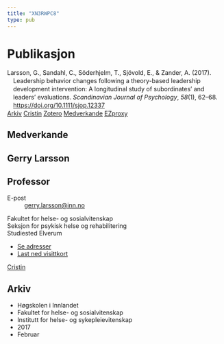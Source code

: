 ```yaml
---
title: "XN3RWPC8"
type: pub
---
```

<h1>Publikasjon</h1>
<article id="csl-bib-container-XN3RWPC8" class="csl-bib-container">
  <div class="csl-bib-body" style="line-height: 1.35; padding-left: 1em; text-indent:-1em;">
  <div class="csl-entry">Larsson, G., Sandahl, C., S&#xF6;derhjelm, T., Sj&#xF6;vold, E., &amp; Zander, A. (2017). Leadership behavior changes following a theory-based leadership development intervention: A longitudinal study of subordinates&#x2019; and leaders&#x2019; evaluations. <i>Scandinavian Journal of Psychology</i>, <i>58</i>(1), 62&#x2013;68. <a href="https://doi.org/10.1111/sjop.12337">https://doi.org/10.1111/sjop.12337</a></div>
</div>
  <div class="csl-bib-buttons">
    <a href="#taxonomy-article-XN3RWPC8" class="csl-bib-button">Arkiv</a>
    <a href alt="Cristin URL" class="csl-bib-button">Cristin</a>
    <a href alt="Zotero URL" class="csl-bib-button">Zotero</a>
    <a href="#contributors-article-XN3RWPC8" class="csl-bib-button">Medverkande</a>
    <a href="http://ezproxy.inn.no/login?url=https://doi.org/10.1111/sjop.12337" class="csl-bib-button">EZproxy</a>
  </div>
  <div id="csl-bib-meta-container-XN3RWPC8"></div>
</article>
<div id="csl-bib-meta-XN3RWPC8" class="csl-bib-meta">
  <article id="contributors-article-XN3RWPC8" class="contributors-article">
    <h1>Medverkande</h1>
    <div class="personas">
<div class="vrtx-hinn-person-card">
<div class="photo">
<i class="lar la-user-circle missing-person"></i>
</div>
<div class="info">
<hgroup><h1>Gerry Larsson</h1>
<h2>Professor</h2>
</hgroup><dl>
<dt>E-post</dt>
<dd>
<a href="mailto:gerry.larsson@inn.no">gerry.larsson@inn.no</a>
</dd>
</dl>
<p>
Fakultet for helse- og sosialvitenskap<br>
Seksjon for psykisk helse og rehabilitering<br>
Studiested Elverum
</p>
<ul class="vrtx-hinn-links">
<li><a href="https://www.inn.no/finn-en-ansatt/gerry-larsson.html#vrtx-hinn-addresses">Se adresser</a></li>
<li><a href="https://www.inn.no/finn-en-ansatt/gerry-larsson.html?vrtx=vcf">Last ned visittkort</a></li>
</ul>
</div>
</div>
<a href="https://app.cristin.no/persons/show.jsf?id=50941" alt="Cristin URL" class="personas-cristin">Cristin</a>
</div>
  </article>
  <article id="taxonomy-article-XN3RWPC8" class="taxonomy-article">
    <h1>Arkiv</h1>
    <ul>
      <li>Høgskolen i Innlandet</li>
      <li>Fakultet for helse- og sosialvitenskap</li>
      <li>Institutt for helse- og sykepleievitenskap</li>
      <li>2017</li>
      <li>Februar</li>
    </ul>
  </article>
</div>
